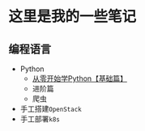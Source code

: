 # 这里是我的一些笔记

## 编程语言

+ Python
  + [从零开始学Python【基础篇】](https://github.com/BytequestorNotes/notes_pub/issues/1)
  + 进阶篇
  + 爬虫
+ 手工搭建`OpenStack`
+ 手工部署`k8s`

